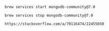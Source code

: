 ```
brew services start mongodb-community@7.0
```


```
brew services stop mongodb-community@7.0
```

```
https://stackoverflow.com/a/70116474/22455030
```